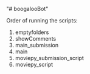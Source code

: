 "# boogalooBot" 

Order of running the scripts:
1. emptyfolders
2. showComments
3. main_submission
4. main
5. moviepy_submission_script
6. moviepy_script